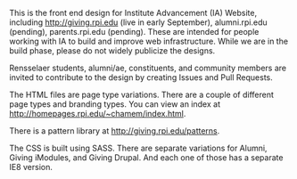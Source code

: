 This is the front end design for Institute Advancement (IA) Website, including http://giving.rpi.edu (live in early September), alumni.rpi.edu (pending), parents.rpi.edu (pending). These are intended for people working with IA to build and improve web infrastructure. While we are in the build phase, please do not widely publicize the designs.

Rensselaer students, alumni/ae, constituents, and community members are invited to contribute to the design by creating Issues and Pull Requests.

The HTML files are page type variations. There are a couple of different page types and branding types. You can view an index at http://homepages.rpi.edu/~chamem/index.html.

There is a pattern library at http://giving.rpi.edu/patterns.

The CSS is built using SASS. There are separate variations for Alumni, Giving iModules, and Giving Drupal. And each one of those has a separate IE8 version.
